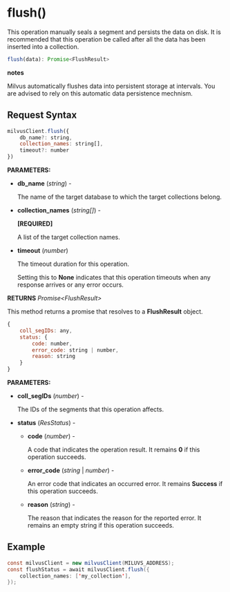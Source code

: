 # flush()

This operation manually seals a segment and persists the data on disk. It is recommended that this operation be called after all the data has been inserted into a collection.

```javascript
flush(data): Promise<FlushResult>
```

<div class="admonition note">

<p><b>notes</b></p>

<p>Milvus automatically flushes data into persistent storage at intervals. You are advised to rely on this automatic data persistence mechnism.</p>

</div>

## Request Syntax

```javascript
milvusClient.flush({
    db_name?: string,
    collection_names: string[],
    timeout?: number
})
```

**PARAMETERS:**

- **db_name** (*string*) -

    The name of the target database to which the target collections belong.

- **collection_names** (*string[]*) -

    **[REQUIRED]**

    A list of the target collection names.

- **timeout** (*number*)  

    The timeout duration for this operation. 

    Setting this to **None** indicates that this operation timeouts when any response arrives or any error occurs.

**RETURNS** *Promise\<FlushResult>*

This method returns a promise that resolves to a **FlushResult** object.

```javascript
{
    coll_segIDs: any,
    status: {
        code: number,
        error_code: string | number,
        reason: string
    }
}
```

**PARAMETERS:**

- **coll_segIDs** (*number*) -

    The IDs of the segments that this operation affects.

- **status** (*ResStatus*) - 

    - **code** (*number*) -

        A code that indicates the operation result. It remains **0** if this operation succeeds.

    - **error_code** (*string* | *number*) -

        An error code that indicates an occurred error. It remains **Success** if this operation succeeds. 

    - **reason** (*string*) - 

        The reason that indicates the reason for the reported error. It remains an empty string if this operation succeeds.

## Example

```java
const milvusClient = new milvusClient(MILUVS_ADDRESS);
const flushStatus = await milvusClient.flush({
    collection_names: ['my_collection'],
});
```

